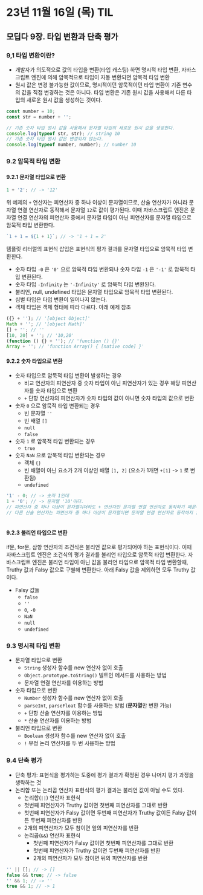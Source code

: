 # 23년 11월 16일 (목) TIL

## 모딥다 9장. 타입 변환과 단축 평가

### 9,1 타입 변환이란?

- 개발자가 의도적으로 값의 타입을 변환(타입 캐스팅) 하면 명시적 타입 변환, 자바스크립트 엔진에 의해 암묵적으로 타입이 자동 변환되면 암묵적 타입 변환
- 원시 값은 변경 불가능한 값이므로, 명시적이던 암묵적이던 타입 변환이 기존 변수의 값을 직접 변경하는 것은 아니다. 타입 변환은 기존 원시 값을 사용해서 다른 타입의 새로운 원시 값을 생성하는 것이다.

```js
const number = 10;
const str = number + '';

// 기존 숫자 타입 원시 값을 사용해서 문자열 타입의 새로운 원시 값을 생성한다.
console.log(typeof str, str); // string 10
// 기존 숫자 타입 원시 값은 변경되지 않는다.
console.log(typeof number, number); // number 10
```

### 9.2 암묵적 타입 변환

#### 9.2.1 문자열 타입으로 변환

```js
1 + '2'; // -> '12'
```

위 예제의 `+` 연산자는 피연산자 중 하나 이상이 문자열이므로, 산술 연산자가 아니라 문자열 연결 연산자로 동작해서 문자열 `12`로 값이 평가된다. 이때 자바스크립트 엔진은 문자열 연결 연산자의 피연산자 중에서 문자열 타입이 아닌 피연산자를 문자열 타입으로 암묵적 타입 변환한다.

```js
`1 + 1 = ${1 + 1}`; // -> '1 + 1 = 2'
```

템플릿 리터럴의 표현식 삽입은 표현식의 평가 결과를 문자열 타입으로 암묵적 타입 변환한다.

- 숫자 타입 `-0` 은 `'0'` 으로 암묵적 타입 변환되나 숫자 타입 `-1` 은 `'-1'` 로 암묵적 타입 변환된다.
- 숫자 타입 `-Infinity` 는 `'-Infinity'` 로 암묵적 타입 변환된다.
- 불리언, null, undefined 타입은 문자열 타입으로 암묵적 타입 변환된다.
- 심벌 타입은 타입 변환이 일어나지 않는다.
- 객체 타입은 객체 형태에 따라 다르다. 아래 예제 참조

```js
({} + ''); // '[object Object]'
Math + ''; // '[object Math]'
[] + ''; // ''
[10, 20] + ''; // '10,20'
(function () {} + ''); // 'function () {}'
Array + ''; // 'function Array() { [native code] }'
```

#### 9.2.2 숫자 타입으로 변환

- 숫자 타입으로 암묵적 타입 변환이 발생하는 경우
  - 비교 연산자의 피연산자 중 숫자 타입이 아닌 피연산자가 있는 경우 해당 피연산자를 숫자 타입으로 변환
  - `+` 단항 연산자의 피연산자가 숫자 타입의 값이 아니면 숫자 타입의 값으로 변환
- 숫자 `0` 으로 암묵적 타입 변환되는 경우
  - 빈 문자열 `''`
  - 빈 배열 `[]`
  - `null`
  - `false`
- 숫자 `1` 로 암묵적 타입 변환되는 경우
  - `true`
- 숫자 `NaN` 으로 암묵적 타입 변환되는 경우
  - 객체 `{}`
  - 빈 배열이 아닌 요소가 2개 이상인 배열 `[1, 2]` (요소가 1개면 `+[1]` -> `1` 로 변환됨)
  - `undefined`

```js
'1' - 0; // -> 숫자 1인데
1 + '0'; // -> 문자열 '10'이다.
// 피연산자 중 하나 이상이 문자열이더라도 + 연산자만 문자열 연결 연산자로 동작하기 때문이다.
// 다른 산술 연산자는 피연산자 중 하나 이상이 문자열이면 문자열 연결 연산자로 동작하지 않고 숫자로 암묵적 타입 변환된다.
```

```

```

#### 9.2.3 불리언 타입으로 변환

if문, for문, 삼항 연산자의 조건식은 불리언 값으로 평가되어야 하는 표현식이다. 이때 자바스크립트 엔진은 조건식의 평가 결과를 불리언 타입으로 암묵적 타입 변환한다.
자바스크립트 엔진은 불리언 타입이 아닌 값을 불리언 타입으로 암묵적 타입 변환할때, Truthy 값과 Falsy 값으로 구별해 변환한다. 아래 Falsy 값을 제외하면 모두 Truthy 값이다.

- Falsy 값들
  - `false`
  - `''`
  - `0`, `-0`
  - `NaN`
  - `null`
  - `undefined`

### 9.3 명시적 타입 변환

- 문자열 타입으로 변환
  - `String` 생성자 함수를 new 연산자 없이 호출
  - `Object.prototype.toString()` 빌트인 메서드를 사용하는 방법
  - 문자열 연결 연산자를 이용하는 방법
- 숫자 타입으로 변환
  - `Number` 생성자 함수를 new 연산자 없이 호출
  - `parseInt`, `parseFloat` 함수를 사용하는 방법 (**문자열**만 변환 가능)
  - `+` 단항 산술 연산자를 이용하는 방법
  - `*` 산술 연산자를 이용하는 방법
- 불리언 타입으로 변환
  - `Boolean` 생성자 함수를 new 연산자 없이 호출
  - `!` 부정 논리 연산자를 두 번 사용하는 방법

### 9.4 단축 평가

- 단축 평가: 표현식을 평가하는 도중에 평가 결과가 확정된 경우 나머지 평가 과정을 생략하는 것
- 논리합 또는 논리곱 연산자 표현식의 평가 결과는 불리언 값이 아닐 수도 있다.
  - 논리합(`||`) 연산자 표현식
  - 첫번째 피연산자가 Truthy 값이면 첫번째 피연산자를 그대로 반환
  - 첫번째 피연산자가 Falsy 값이면 두번째 피연산자가 Truthy 값이든 Falsy 값이든 두번째 피연산자를 반환
  - 2개의 피연산자가 모두 참이면 앞의 피연산자를 반환
  - 논리곱(`&&`) 연산자 표현식
    - 첫번째 피연산자가 Falsy 값이면 첫번째 피연산자를 그대로 반환
    - 첫번째 피연산자가 Truthy 값이면 두번째 피연산자를 반환
    - 2개의 피연산자가 모두 참이면 뒤의 피연산자를 반환

```js
'' || []; // -> []
false && true; // -> false
'' && 1; // -> ''
true && 1; // -> 1
```
